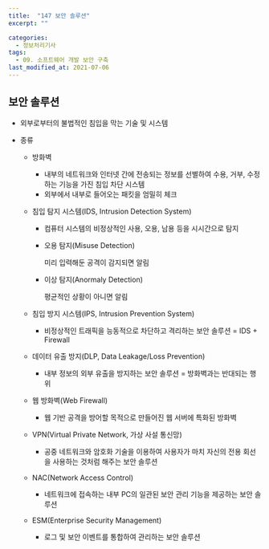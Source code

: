 ```yaml
---
title:  "147 보안 솔루션"
excerpt: ""

categories:
  - 정보처리기사
tags:
  - 09. 소프트웨어 개발 보안 구축
last_modified_at: 2021-07-06
---
```




## 보안 솔루션

+ 외부로부터의 불법적인 침입을 막는 기술 및 시스템

+ 종류

  + 방화벽

    + 내부의 네트워크와 인터넷 간에 전송되는 정보를 선별하여 수용, 거부, 수정하는 기능을 가진 침입 차단 시스템
    + 외부에서 내부로 들어오는 패킷을 엄밀히 체크

  + 침입 탐지 시스템(IDS, Intrusion Detection System)

    + 컴퓨터 시스템의 비정상적인 사용, 오용, 남용 등을 시시간으로 탐지

    + 오용 탐지(Misuse Detection)

      미리 입력해둔 공격이 감지되면 알림

    + 이상 탐지(Anormaly Detection)

      평균적인 상황이 아니면 알림

  + 침입 방지 시스템(IPS, Intrusion Prevention System)

    + 비정상적인 트래픽을 능동적으로 차단하고 격리하는 보안 솔루션 = IDS + Firewall

  + 데이터 유출 방지(DLP, Data Leakage/Loss Prevention)

    + 내부 정보의 외부 유출을 방지하는 보안 솔루션 = 방화벽과는 반대되는 행위

  + 웹 방화벽(Web Firewall)

    + 웹 기반 공격을 방어할 목적으로 만들어진 웹 서버에 특화된 방화벽

  + VPN(Virtual Private Network, 가상 사설 통신망)

    + 공중 네트워크와 암호화 기술을 이용하여 사용자가 마치 자신의 전용 회선을 사용하는 것처럼 해주는 보안 솔루션

  + NAC(Network Access Control)

    + 네트워크에 접속하는 내부 PC의 일관된 보안 관리 기능을 제공하는 보안 솔루션

  + ESM(Enterprise Security Management)

    + 로그 및 보안 이벤트를 통합하여 관리하는 보안 솔루션









